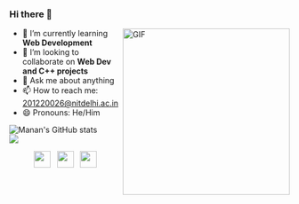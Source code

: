 ### Hi there 👋
<img align="right" alt="GIF" src="https://user-images.githubusercontent.com/72336990/140030153-e51692dc-9491-44c9-ba96-3ca53f39cfab.gif" height="300"/>

- 🌱 I’m currently learning **Web Development** 
- 👯 I’m looking to collaborate on **Web Dev and C++ projects**
- 💬 Ask me about anything
- 📫 How to reach me: 201220026@nitdelhi.ac.in 
- 😄 Pronouns: He/Him

<!-- ![ezgif com-gif-maker](https://user-images.githubusercontent.com/72336990/140030153-e51692dc-9491-44c9-ba96-3ca53f39cfab.gif)
 -->
![Manan's GitHub stats](https://github-readme-stats.vercel.app/api?username=Manan-jn&theme=dark&show_icons=true)
<br>
![](https://komarev.com/ghpvc/?username=Manan-jn&color=green)
<p align='center'>
<a href="https://twitter.com/Manan_jain27"><img height="30" src="https://github.com/WaylonWalker/WaylonWalker/blob/main/icon/twitter.png?raw=true"></a>&nbsp;&nbsp;
<a href="https://www.instagram.com/manan_278/"><img height="30" src="https://github.com/WaylonWalker/WaylonWalker/blob/main/icon/instagram.jpg?raw=true"></a>&nbsp;&nbsp;
<a href="https://www.linkedin.com/in/manan-jain-65aa561b7/"><img height="30" src="https://github.com/WaylonWalker/WaylonWalker/blob/main/icon/linkedin.png?raw=true"></a> 
</p>
<!--
**Manan-jn/Manan-jn** is a ✨ _special_ ✨ repository because its `README.md` (this file) appears on your GitHub profile.
X

Here are some ideas to get you started:
- 🔭 I’m currently working on 
- 🌱 I’m currently learning Web Development 
- 👯 I’m looking to collaborate on Web Dev and C++ projects
- 🤔 I’m looking for help with ...
- 💬 Ask me about anything
- 📫 How to reach me: 
- 😄 Pronouns: He/Him
- ⚡ Fun fact: The first webcam was utilized by Cambridge University. They used the webcam to watch a coffee maker, eliminating the need to make trips to an empty pot.
-->
